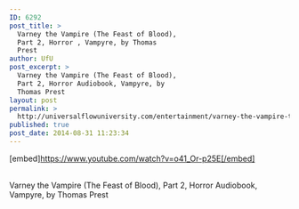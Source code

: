```yaml
---
ID: 6292
post_title: >
  Varney the Vampire (The Feast of Blood),
  Part 2, Horror , Vampyre, by Thomas
  Prest
author: UfU
post_excerpt: >
  Varney the Vampire (The Feast of Blood),
  Part 2, Horror Audiobook, Vampyre, by
  Thomas Prest
layout: post
permalink: >
  http://universalflowuniversity.com/entertainment/varney-the-vampire-the-feast-of-blood-part-2-horror-vampyre-by-thomas-prest/
published: true
post_date: 2014-08-31 11:23:34
---
```

[embed]https://www.youtube.com/watch?v=o41_Or-p25E[/embed]</br></br>
<p>Varney the Vampire (The Feast of Blood), Part 2, Horror Audiobook, Vampyre, by Thomas Prest</p>